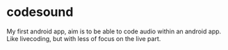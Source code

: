 # codesound
My first android app, aim is to be able to code audio within an android app. Like livecoding, but with less of focus on the live part.
